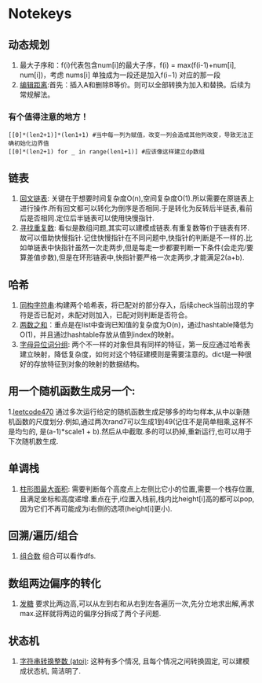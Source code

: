 # Notekeys

## 动态规划
1. 最大子序和：f(i)代表包含num[i]的最大子序，f(i) = max(f(i-1)+num[i], num[i])，考虑 nums[i] 单独成为一段还是加入f(i−1) 对应的那一段
2. [编辑距离](https://leetcode-cn.com/problems/edit-distance/submissions/):首先：插入A和删除B等价。则可以全部转换为加入和替换。后续为常规解法。

### 有个值得注意的地方！
~~~
[[0]*(len2+1)]*(len1+1) #当中每一列为赋值，改变一列会造成其他列改变，导致无法正确初始化边界值
[[0]*(len2+1) for _ in range(len1+1)] #应该像这样建立dp数组
~~~

## 链表
1. [回文链表](https://leetcode-cn.com/problems/palindrome-linked-list/): 关键在于想要时间复杂度O(n),空间复杂度O(1).所以需要在原链表上进行操作.所有回文都可以转化为倒序是否相同.于是转化为反转后半链表,看前后是否相同.定位后半链表可以使用快慢指针.
2. [寻找重复数](https://leetcode-cn.com/problems/find-the-duplicate-number/): 看似是数组问题,其实可以建模成链表.有重复数等价于链表有环.故可以借助快慢指针.记住快慢指针在不同问题中,快指针的判断是不一样的.比如单链表中快指针虽然一次走两步,但是每走一步都要判断一下条件(会走完/要算差值步数),但是在环形链表中,快指针要严格一次走两步,才能满足2(a+b).


## 哈希
1. [同构字符串](https://leetcode-cn.com/problems/isomorphic-strings/):构建两个哈希表，将已配对的部分存入，后续check当前出现的字符是否已配对，未配对则加入，已配对则判断是否符合。
2. [两数之和](https://leetcode.cn/problems/two-sum/)：重点是在list中查询已知值的复杂度为O(n)，通过hashtable降低为O(1)，并且通过hashtable存放从值到index的映射。
3. [字母异位词分组](https://leetcode.cn/problems/group-anagrams/description/?envType=study-plan-v2&envId=top-100-liked): 两个不一样的对象但具有同样的特征，第一反应通过哈希表建立映射，降低复杂度，如何对这个特征建模则是需要注意的。dict是一种很好的存放特征到对象的映射的数据结构。

## 用一个随机函数生成另一个:
1.[leetcode470](https://leetcode-cn.com/problems/implement-rand10-using-rand7/submissions/)
通过多次运行给定的随机函数生成足够多的均匀样本,从中以新随机函数的尺度划分.例如,通过两次rand7可以生成1到49(记住不是简单相乘,这样不是均匀的, 是(a-1)*scale1 + b).然后从中截取.多的可以扔掉,重新运行,也可以用于下次随机数生成.

## 单调栈
1. [柱形图最大面积](https://leetcode-cn.com/problems/largest-rectangle-in-histogram/): 需要判断每个高度点上左侧比它小的位置,需要一个栈存位置, 且满足坐标和高度递增.重点在于,i位置入栈前,栈内比height[i]高的都可以pop,因为它们不再可能成为i右侧的选项(height[i]更小).


## 回溯/遍历/组合
1. [组合数](https://leetcode-cn.com/problems/combination-sum-iii/submissions/) 组合可以看作dfs.

## 数组两边偏序的转化
1. [发糖](https://leetcode-cn.com/problems/candy/submissions/)  要求比两边高,可以从左到右和从右到左各遍历一次,先分立地求出解,再求max.这样就将两边的偏序分拆成了两个子问题.

## 状态机
1. [字符串转换整数 (atoi)](https://leetcode-cn.com/problems/string-to-integer-atoi/): 这种有多个情况, 且每个情况之间转换固定, 可以建模成状态机, 简洁明了.

